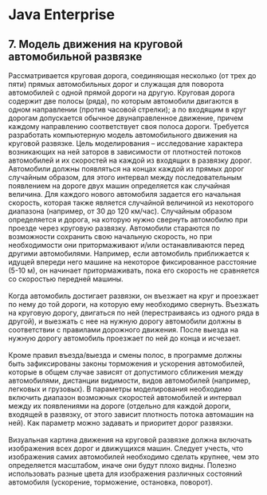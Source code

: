 # Java Enterprise 

## 7. Модель движения на круговой автомобильной развязке

<div>    Рассматривается круговая дорога, соединяющая несколько (от трех до пяти) прямых автомобильных дорог и служащая для поворота автомобилей c одной прямой дороги на другую. Круговая дорога содержит две полосы (ряда), по которым автомобили двигаются в одном направлении (против часовой стрелки); а по входящим в круг дорогам допускается обычное двунаправленное движение, причем каждому направлению соответствует своя полоса дороги. Требуется разработать компьютерную модель автомобильного движения на круговой развязке. Цель моделирования – исследование характера возникающих на ней заторов в зависимости от плотностей потоков автомобилей и их скоростей на каждой из входящих в развязку дорог. Автомобили должны появляться на концах каждой из прямых дорог случайным образом, для этого интервал между последовательным появлением на дороге двух машин определяется как случайная величина. Для каждого нового автомобиля задается его начальная скорость, которая также является случайной величиной из некоторого диапазона (например, от 30 до 120 км/час). Случайным образом определяется и дорога, на которую нужно свернуть автомобилю при проезде через круговую развязку. Автомобили стараются по возможности сохранить свою начальную скорость, но при необходимости они притормаживают и/или останавливаются перед другими автомобилями. Например, если автомобиль приближается к идущей впереди него машине на некоторое фиксированное расстояние (5-10 м), он начинает притормаживать, пока его скорость не сравняется со скоростью передней машины.
</div>
<br>
<div>     Когда автомобиль достигает развязки, он въезжает на круг и проезжает по нему до той дороги, на которую ему необходимо свернуть. Въезжать на круговую дорогу,  двигаться по ней (перестраиваясь из одного ряда в другой), и выезжать с нее на нужную дорогу автомобили должны в соответствии с правилами дорожного движения. После  выезда на нужную дорогу автомобиль проезжает по ней до конца и исчезает.
</div>
<br>
<div>     Кроме правил въезда/выезда и смены полос, в программе должны быть зафиксированы законы торможения и ускорения автомобилей, которые в общем случае зависят от допустимого сближения между автомобилями, дистанции видимости, видов автомобилей (например, легковых и грузовых). В параметры моделирования необходимо включить диапазон возможных скоростей автомобилей и интервал между их появлениями на дороге (отдельно для каждой дороги, входящей в развязку, от этого зависит плотность потока автомашин на ней). Как параметр можно задавать и приоритет дорог развязки.
</div>
<br>
<div>     Визуальная картина движения на круговой развязке должна включать изображения всех дорог и движущихся машин. Следует учесть, что изображения самих автомобилей необходимо сделать крупнее, чем это определяется масштабом, иначе они будут плохо видны. Полезно использовать разные цвета для изображения различных состояний автомобиля (ускорение, торможение, остановка, поворот).
</div>
